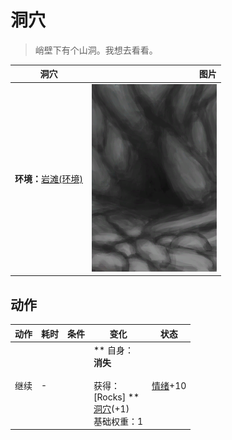# 洞穴  
> 峭壁下有个山洞。我想去看看。  
  
  洞穴  |   图片   
 ----  |  ----:   
 **环境：**[岩滩(环境)](Env_Rocks.md)  |  <img decoding="async" src="Sprite/CaveEntrance.png" href="a.md" style="max-width:300px;max-height:300px;">   
  
## 动作  
动作  |  耗时  |  条件  |  变化  |  状态  
----  |  ----  |  ----  |  ----  |  ----  
继续<br>  |  -  |    |  ** 自身：**<br>消失<br><br>** 获得： **<br>** [Rocks] **<br>  [洞穴](CaveSeaEntrance.md)(+1)<br>基础权重：1  |  [情绪](Morale.md)+10  


<script>document.title="洞穴 - 卡牌生存百科 Card Survival Wiki";</script>